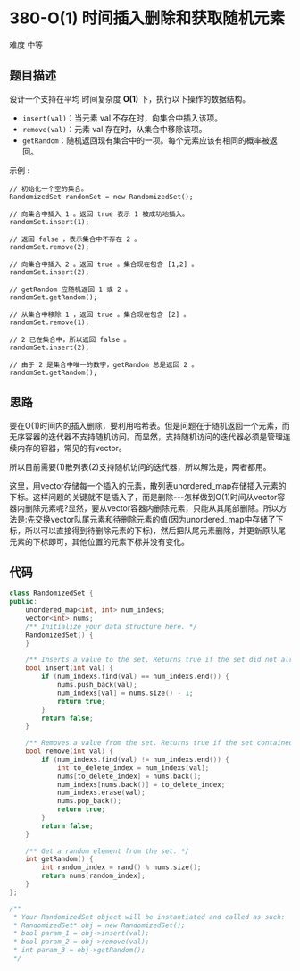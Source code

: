 # 380-O(1) 时间插入删除和获取随机元素

难度 中等



## 题目描述

设计一个支持在平均 时间复杂度 **O(1)** 下，执行以下操作的数据结构。

- `insert(val)`：当元素 val 不存在时，向集合中插入该项。
- `remove(val)`：元素 val 存在时，从集合中移除该项。
- `getRandom`：随机返回现有集合中的一项。每个元素应该有相同的概率被返回。

示例 :
```
// 初始化一个空的集合。
RandomizedSet randomSet = new RandomizedSet();

// 向集合中插入 1 。返回 true 表示 1 被成功地插入。
randomSet.insert(1);

// 返回 false ，表示集合中不存在 2 。
randomSet.remove(2);

// 向集合中插入 2 。返回 true 。集合现在包含 [1,2] 。
randomSet.insert(2);

// getRandom 应随机返回 1 或 2 。
randomSet.getRandom();

// 从集合中移除 1 ，返回 true 。集合现在包含 [2] 。
randomSet.remove(1);

// 2 已在集合中，所以返回 false 。
randomSet.insert(2);

// 由于 2 是集合中唯一的数字，getRandom 总是返回 2 。
randomSet.getRandom();
```


## 思路

要在O(1)时间内的插入删除，要利用哈希表。但是问题在于随机返回一个元素，而无序容器的迭代器不支持随机访问。而显然，支持随机访问的迭代器必须是管理连续内存的容器，常见的有vector。

所以目前需要(1)散列表(2)支持随机访问的迭代器，所以解法是，两者都用。 

这里，用vector存储每一个插入的元素，散列表unordered_map存储插入元素的下标。这样问题的关键就不是插入了，而是删除---怎样做到O(1)时间从vector容器内删除元素呢?显然，要从vector容器内删除元素，只能从其尾部删除。所以方法是:先交换vector队尾元素和待删除元素的值(因为unordered_map中存储了下标，所以可以直接得到待删除元素的下标)，然后把队尾元素删除，并更新原队尾元素的下标即可，其他位置的元素下标并没有变化。



## 代码

```c++
class RandomizedSet {
public:
    unordered_map<int, int> num_indexs;
    vector<int> nums;
    /** Initialize your data structure here. */
    RandomizedSet() {
    }
    
    /** Inserts a value to the set. Returns true if the set did not already contain the specified element. */
    bool insert(int val) {
        if (num_indexs.find(val) == num_indexs.end()) {
            nums.push_back(val);
            num_indexs[val] = nums.size() - 1;
            return true;
        }
        return false;
    }
    
    /** Removes a value from the set. Returns true if the set contained the specified element. */
    bool remove(int val) {
        if (num_indexs.find(val) != num_indexs.end()) {
            int to_delete_index = num_indexs[val];
            nums[to_delete_index] = nums.back();
            num_indexs[nums.back()] = to_delete_index;
            num_indexs.erase(val);
            nums.pop_back();
            return true;
        }
        return false;
    }
    
    /** Get a random element from the set. */
    int getRandom() {
        int random_index = rand() % nums.size();
        return nums[random_index];
    }
};

/**
 * Your RandomizedSet object will be instantiated and called as such:
 * RandomizedSet* obj = new RandomizedSet();
 * bool param_1 = obj->insert(val);
 * bool param_2 = obj->remove(val);
 * int param_3 = obj->getRandom();
 */
```

